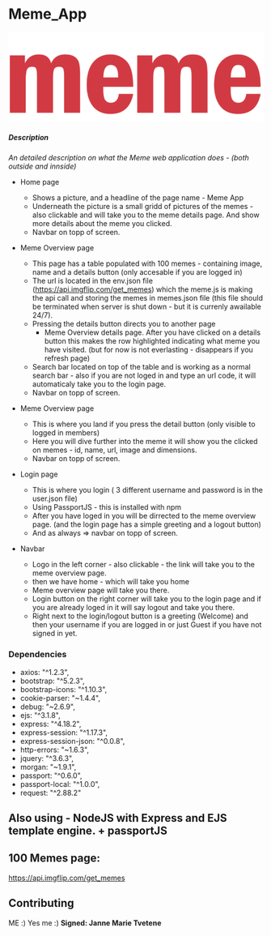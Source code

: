 # Meme_App

![Meme_App](/public/images/logo.png)


##### Description
_An detailed description on what the Meme web application does - (both outside and innside)_

* Home page
    * Shows a picture, and a headline of the page name - Meme App
    * Underneath the picture is a small gridd of pictures of the memes - also clickable and will take you to the meme details page. And show more details about the meme you clicked.
    * Navbar on topp of screen.

* Meme Overview page
    * This page has a table populated with 100 memes - containing image, name and a details button (only accesable if you are logged in)
    * The url is located in the env.json file (https://api.imgflip.com/get_memes) which the meme.js is making the api call and storing the memes in memes.json file (this file should be terminated when server is shut down - but it is currenly awailable 24/7).
    * Pressing the details button directs you to another page  
        - Meme Overview details page. 
          After you have clicked on a details button this makes the row highlighted indicating what meme you have visited.
          (but for now is not everlasting - disappears if you refresh page)
    * Search bar located on top of the table and is working as a normal search bar - also if you are not loged in and type an url code,
        it will automaticaly take you to the login page.
    * Navbar on topp of screen.

* Meme Overview page
    * This is where you land if you press the detail button (only visible to logged in members) 
    * Here you will dive further into the meme it will show you the clicked on memes - id, name, url, image and dimensions.
    * Navbar on topp of screen.  

* Login page
    * This is where you login ( 3 different username and password is in the user.json file) 
    * Using PassportJS - this is installed with npm
    * After you have loged in you will be dirrected to the meme overview page.
        (and the login page has a simple greeting and a logout button)
    * And as always => navbar on topp of screen.

* Navbar
    * Logo in the left corner - also clickable - the link will take you to the meme overview page. 
    * then we have home - which will take you home
    * Meme overview page will take you there.
    * Login button on the right corner will take you to the login page and if you are already loged in it will say logout and take you there.
    * Right next to the login/logout button is a greeting (Welcome) and then your username if you are logged in or just Guest if you have not signed in yet.
       
### Dependencies

- axios: "^1.2.3",
- bootstrap: "^5.2.3",
- bootstrap-icons: "^1.10.3",
- cookie-parser: "~1.4.4",
- debug: "~2.6.9",
- ejs: "^3.1.8",
- express: "^4.18.2",
- express-session: "^1.17.3",
- express-session-json: "^0.0.8",
- http-errors: "~1.6.3",
- jquery: "^3.6.3",
- morgan: "~1.9.1",
- passport: "^0.6.0",
- passport-local: "^1.0.0",
- request: "^2.88.2"

## Also using - NodeJS with Express and EJS template engine. + passportJS


## 100 Memes page:

https://api.imgflip.com/get_memes


## Contributing
ME :) Yes me :)
**Signed: Janne Marie Tvetene**

